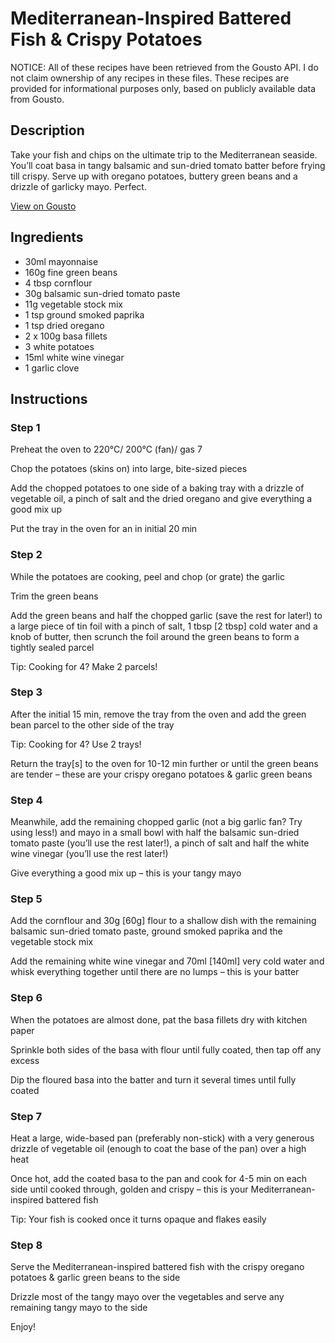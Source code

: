# Mediterranean-Inspired Battered Fish & Crispy Potatoes

NOTICE: All of these recipes have been retrieved from the Gousto API. I do not claim ownership of any recipes in these files. These recipes are provided for informational purposes only, based on publicly available data from Gousto.

## Description

Take your fish and chips on the ultimate trip to the Mediterranean seaside. You’ll coat basa in tangy balsamic and sun-dried tomato batter before frying till crispy. Serve up with oregano potatoes, buttery green beans and a drizzle of garlicky mayo. Perfect.


[View on Gousto](https://www.gousto.co.uk/recipes/cookbook/mediterranean-inspired-battered-fish-crispy-potatoes)

## Ingredients

- 30ml mayonnaise
- 160g fine green beans
- 4 tbsp cornflour
- 30g balsamic sun-dried tomato paste
- 11g vegetable stock mix
- 1 tsp ground smoked paprika
- 1 tsp dried oregano
- 2 x 100g basa fillets
- 3 white potatoes
- 15ml white wine vinegar
- 1 garlic clove

## Instructions


### Step 1

Preheat the oven to 220°C/ 200°C (fan)/ gas 7

Chop the potatoes (skins on) into large, bite-sized pieces

Add the chopped potatoes to one side of a baking tray with a drizzle of vegetable oil, a pinch of salt and the dried oregano and give everything a good mix up

Put the tray in the oven for an in initial 20 min


### Step 2

While the potatoes are cooking, peel and chop (or grate) the garlic

Trim the green beans

Add the green beans and half the chopped garlic (save the rest for later!) to a large piece of tin foil with a pinch of salt, 1 tbsp <span class="text-danger">[2 tbsp]</span> cold water and a knob of butter, then scrunch the foil around the green beans to form a tightly sealed parcel

Tip: Cooking for 4? Make 2 parcels!


### Step 3

After the initial 15 min, remove the tray from the oven and add the green bean parcel to the other side of the tray

Tip: Cooking for 4? Use 2 trays!

Return the tray<span class="text-danger">[s]</span> to the oven for 10-12 min further or until the green beans are tender – these are your crispy oregano potatoes & garlic green beans


### Step 4

Meanwhile, add the remaining chopped garlic (not a big garlic fan? Try using less!) and mayo in a small bowl with half the balsamic sun-dried tomato paste (you’ll use the rest later!), a pinch of salt and half the white wine vinegar (you’ll use the rest later!)

Give everything a good mix up – this is your tangy mayo


### Step 5

Add the cornflour and 30g <span class="text-danger">[60g]</span> flour to a shallow dish with the remaining balsamic sun-dried tomato paste, ground smoked paprika and the vegetable stock mix

Add the remaining white wine vinegar and 70ml <span class="text-danger">[140ml] </span>very cold water and whisk everything together until there are no lumps – this is your batter


### Step 6

When the potatoes are almost done, pat the basa fillets dry with kitchen paper

Sprinkle both sides of the basa with flour until fully coated, then tap off any excess

Dip the floured basa into the batter and turn it several times until fully coated


### Step 7

Heat a large, wide-based pan (preferably non-stick) with a very generous drizzle of vegetable oil (enough to coat the base of the pan) over a high heat

Once hot, add the coated basa to the pan and cook for 4-5 min on each side until cooked through, golden and crispy – this is your Mediterranean-inspired battered fish

Tip: Your fish is cooked once it turns opaque and flakes easily

### Step 8

Serve the Mediterranean-inspired battered fish with the crispy oregano potatoes & garlic green beans to the side

Drizzle most of the tangy mayo over the vegetables and serve any remaining tangy mayo to the side

Enjoy!

